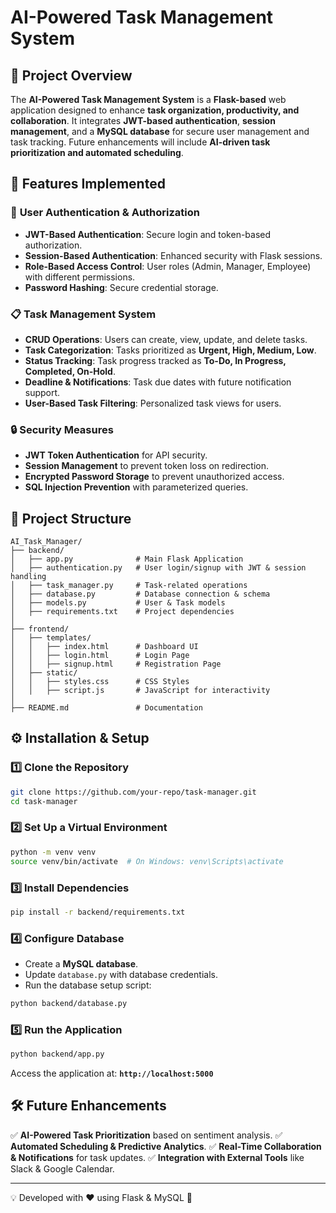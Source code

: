 # AI-Powered Task Management System

## 📌 Project Overview
The **AI-Powered Task Management System** is a **Flask-based** web application designed to enhance **task organization, productivity, and collaboration**. It integrates **JWT-based authentication**, **session management**, and a **MySQL database** for secure user management and task tracking. Future enhancements will include **AI-driven task prioritization and automated scheduling**.

## 🚀 Features Implemented

### 🔐 **User Authentication & Authorization**
- **JWT-Based Authentication**: Secure login and token-based authorization.
- **Session-Based Authentication**: Enhanced security with Flask sessions.
- **Role-Based Access Control**: User roles (Admin, Manager, Employee) with different permissions.
- **Password Hashing**: Secure credential storage.

### 📋 **Task Management System**
- **CRUD Operations**: Users can create, view, update, and delete tasks.
- **Task Categorization**: Tasks prioritized as **Urgent, High, Medium, Low**.
- **Status Tracking**: Task progress tracked as **To-Do, In Progress, Completed, On-Hold**.
- **Deadline & Notifications**: Task due dates with future notification support.
- **User-Based Task Filtering**: Personalized task views for users.

### 🔒 **Security Measures**
- **JWT Token Authentication** for API security.
- **Session Management** to prevent token loss on redirection.
- **Encrypted Password Storage** to prevent unauthorized access.
- **SQL Injection Prevention** with parameterized queries.

## 📂 Project Structure
```
AI_Task_Manager/
├── backend/
│   ├── app.py              # Main Flask Application
│   ├── authentication.py   # User login/signup with JWT & session handling
│   ├── task_manager.py     # Task-related operations
│   ├── database.py         # Database connection & schema
│   ├── models.py           # User & Task models
│   ├── requirements.txt    # Project dependencies
│
├── frontend/
│   ├── templates/
│   │   ├── index.html      # Dashboard UI
│   │   ├── login.html      # Login Page
│   │   ├── signup.html     # Registration Page
│   ├── static/
│   │   ├── styles.css      # CSS Styles
│   │   ├── script.js       # JavaScript for interactivity
│
├── README.md               # Documentation
```

## ⚙️ Installation & Setup
### 1️⃣ **Clone the Repository**
```sh
git clone https://github.com/your-repo/task-manager.git
cd task-manager
```

### 2️⃣ **Set Up a Virtual Environment**
```sh
python -m venv venv
source venv/bin/activate  # On Windows: venv\Scripts\activate
```

### 3️⃣ **Install Dependencies**
```sh
pip install -r backend/requirements.txt
```

### 4️⃣ **Configure Database**
- Create a **MySQL database**.
- Update `database.py` with database credentials.
- Run the database setup script:
```sh
python backend/database.py
```

### 5️⃣ **Run the Application**
```sh
python backend/app.py
```
Access the application at: **`http://localhost:5000`**

## 🛠️ Future Enhancements
✅ **AI-Powered Task Prioritization** based on sentiment analysis.
✅ **Automated Scheduling & Predictive Analytics**.
✅ **Real-Time Collaboration & Notifications** for task updates.
✅ **Integration with External Tools** like Slack & Google Calendar.

---
💡 Developed with ❤️ using Flask & MySQL 🚀

